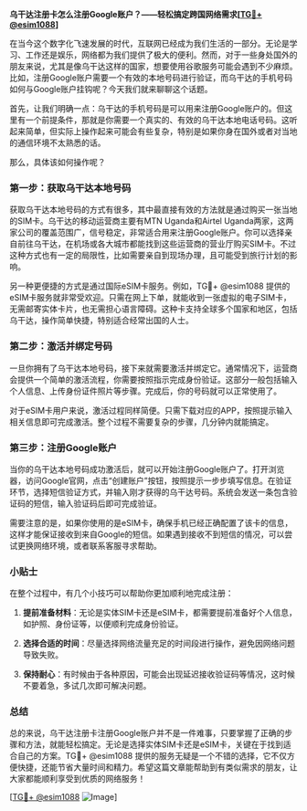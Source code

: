 **乌干达注册卡怎么注册Google账户？——轻松搞定跨国网络需求[[TG💪+ @esim1088](https://t.me/s/esim1088)]**

在当今这个数字化飞速发展的时代，互联网已经成为我们生活的一部分。无论是学习、工作还是娱乐，网络都为我们提供了极大的便利。然而，对于一些身处国外的朋友来说，尤其是像乌干达这样的国家，想要使用谷歌服务可能会遇到不少麻烦。比如，注册Google账户需要一个有效的本地号码进行验证，而乌干达的手机号码如何与Google账户挂钩呢？今天我们就来聊聊这个话题。

首先，让我们明确一点：乌干达的手机号码是可以用来注册Google账户的。但这里有一个前提条件，那就是你需要一个真实的、有效的乌干达本地电话号码。这听起来简单，但实际上操作起来可能会有些复杂，特别是如果你身在国外或者对当地的通信环境不太熟悉的话。

那么，具体该如何操作呢？

### 第一步：获取乌干达本地号码

获取乌干达本地号码的方式有很多，其中最直接有效的方法就是通过购买一张当地的SIM卡。乌干达的移动运营商主要有MTN Uganda和Airtel Uganda两家，这两家公司的覆盖范围广，信号稳定，非常适合用来注册Google账户。你可以选择亲自前往乌干达，在机场或各大城市都能找到这些运营商的营业厅购买SIM卡。不过这种方式也有一定的局限性，比如需要亲自到现场办理，且可能受到旅行计划的影响。

另一种更便捷的方式是通过国际eSIM卡服务。例如，TG💪+ @esim1088 提供的eSIM卡服务就非常受欢迎。只需在网上下单，就能收到一张虚拟的电子SIM卡，无需邮寄实体卡片，也无需担心语言障碍。这种卡支持全球多个国家和地区，包括乌干达，操作简单快捷，特别适合经常出国的人士。

### 第二步：激活并绑定号码

一旦你拥有了乌干达本地号码，接下来就需要激活并绑定它。通常情况下，运营商会提供一个简单的激活流程，你需要按照指示完成身份验证。这部分一般包括输入个人信息、上传身份证件照片等步骤。完成后，你的号码就可以正常使用了。

对于eSIM卡用户来说，激活过程同样简便。只需下载对应的APP，按照提示输入相关信息即可完成激活。整个过程不需要复杂的步骤，几分钟内就能搞定。

### 第三步：注册Google账户

当你的乌干达本地号码成功激活后，就可以开始注册Google账户了。打开浏览器，访问Google官网，点击“创建账户”按钮，按照提示一步步填写信息。在验证环节，选择短信验证方式，并输入刚才获得的乌干达号码。系统会发送一条包含验证码的短信，输入验证码后即可完成验证。

需要注意的是，如果你使用的是eSIM卡，确保手机已经正确配置了该卡的信息，这样才能保证接收到来自Google的短信。如果遇到接收不到短信的情况，可以尝试更换网络环境，或者联系客服寻求帮助。

### 小贴士

在整个过程中，有几个小技巧可以帮助你更加顺利地完成注册：

1. **提前准备材料**：无论是实体SIM卡还是eSIM卡，都需要提前准备好个人信息，如护照、身份证等，以便顺利完成身份验证。
   
2. **选择合适的时间**：尽量选择网络流量充足的时间段进行操作，避免因网络问题导致失败。

3. **保持耐心**：有时候由于各种原因，可能会出现延迟接收验证码等情况，这时候不要着急，多试几次即可解决问题。

### 总结

总的来说，乌干达注册卡注册Google账户并不是一件难事，只要掌握了正确的步骤和方法，就能轻松搞定。无论是选择实体SIM卡还是eSIM卡，关键在于找到适合自己的方案。TG💪+ @esim1088 提供的服务无疑是一个不错的选择，它不仅方便快捷，还能节省大量时间和精力。希望这篇文章能帮助到有类似需求的朋友，让大家都能顺利享受到优质的网络服务！

[[TG💪+ @esim1088](https://t.me/s/esim1088) ![Image](https://i.postimg.cc/4NQfJmqS/Snipaste-2025-05-13-00-14-12.png)]